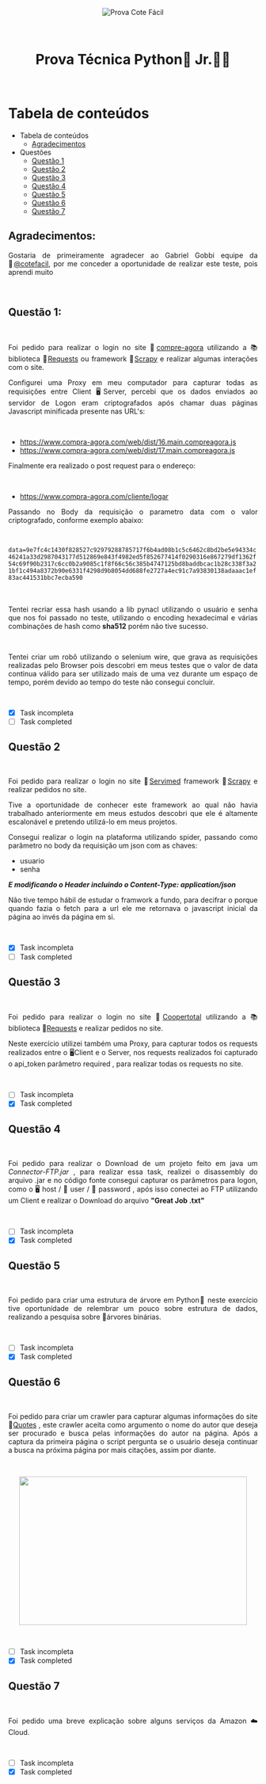 
<p align="center">
<img src="https://sistemas.cotefacil.com/CTFLLogan-webapp/images/logo_semsite.png" alt="Prova Cote Fácil">
</p>
<br>

<h1 align="center">Prova Técnica Python🐍 Jr.👶🏻</h1><br>

Tabela de conteúdos
=================
<!--ts-->
* Tabela de conteúdos
  * [Agradecimentos](#agradecimentos)
* Questões
  * [Questão 1](#questão-1)
  * [Questão 2](#questão-2)
  * [Questão 3](#questão-3)
  * [Questão 4](#questão-4)
  * [Questão 5](#questão-5)
  * [Questão 6](#questão-6)
  * [Questão 7](#questão-7)
<!--te-->

## Agradecimentos:
<p align="justify">Gostaria de primeiramente agradecer ao Gabriel Gobbi equipe da  🔗<a href="https://sistemas.cotefacil.com/CTFLLogan-webapp/login.jsf">@cotefacil</a>, por me conceder a oportunidade de realizar este teste, pois aprendi muito</p><br>

## Questão 1:
<br>
<p align="justify">Foi pedido para realizar o login no site 🔗<a href="https://www.compra-agora.com.br">compre-agora</a> utilizando a 📚biblioteca 🔗<a href="https://github.com/psf/requests">Requests</a> ou framework 🔗<a href="https://github.com/scrapy/scrapy">Scrapy</a> e realizar algumas interações com o site.</p>

<p align="justify">Configurei uma Proxy em meu computador para capturar todas as requisições entre Client 🖥️Server, percebi que os dados enviados ao servidor de Logon eram criptografados após chamar duas páginas Javascript minificada presente nas URL's:</p><br>

 * https://www.compra-agora.com/web/dist/16.main.compreagora.js
 * https://www.compra-agora.com/web/dist/17.main.compreagora.js

<p align="justify">Finalmente era realizado o post request para o endereço:</p><br>

* https://www.compra-agora.com/cliente/logar

<p align="justify">Passando no Body da requisição o parametro data com o valor criptografado, conforme exemplo abaixo:</p><br>

<code>
data=9e7fc4c1430f828527c92979288785717f6b4ad08b1c5c6462c8bd2be5e94334c46241a33d2987043177d512869e843f4982ed5f852677414f0290316e867279df1362f54c69f90b2317c6cc0b2a9085c1f8f66c56c385b4747125bd8baddbcac1b28c338f3a21bf1c494a8372b90e6331f4298d9b8054dd688fe2727a4ec91c7a93830138adaaac1ef83ac441531bbc7ecba590
</code>
<br>
<br>
<p align="justify">Tentei recriar essa hash usando a lib pynacl utilizando o usuário e senha que nos foi passado no teste, utilizando o encoding hexadecimal e várias combinações de hash como <b>sha512</b> porém não tive sucesso.</p><br>

<p align="justify">Tentei criar um robô utilizando o selenium wire, que grava as requisições realizadas pelo Browser pois descobri em meus testes que o valor de data continua válido para ser utilizado mais de uma vez durante um espaço de tempo, porém devido ao tempo do teste não consegui concluir.</p><br>

 - [x] Task incompleta
 - [ ] Task completed

## Questão 2
<br>
<p align="justify">Foi pedido para realizar o login no site 🔗<a href="https://pedidoeletronico.servimed.com.br/">Servimed</a> framework 🔗<a href="https://github.com/scrapy/scrapy">Scrapy</a> e realizar pedidos no site.</p>

<p align="justify">Tive a oportunidade de conhecer este framework ao qual não havia trabalhado anteriormente em meus estudos descobri que ele é altamente escalonável e pretendo utilizá-lo em meus projetos.</p>

<p align="justify">Consegui realizar o login na plataforma utilizando spider, passando como parâmetro no body da requisição um json com as chaves:</p>

* usuario
* senha

***E modificando o Header incluindo o Content-Type: application/json***

<p align="justify">Não tive tempo hábil de estudar o framwork a fundo, para decifrar o porque quando fazia o fetch para a url ele me retornava o javascript inicial da página ao invés da página em si.</p><br>

- [x] Task incompleta
- [ ] Task completed

## Questão 3
<br>
<p align="justify">Foi pedido para realizar o login no site 🔗<a href="http://coopertotal.nc7i.com/">Coopertotal</a> utilizando a 📚biblioteca 🔗<a href="https://github.com/psf/requests">Requests</a> e realizar pedidos no site.</p>

<p align="justify">Neste exercício utilizei também uma Proxy, para capturar todos os requests realizados entre o 🖥️Client e o Server, nos requests realizados foi capturado o api_token parâmetro required , para realizar todas os requests no site.</p><br>

 - [ ] Task incompleta
 - [x] Task completed

## Questão 4
<br>
<p align="justify">Foi pedido para realizar o Download de um projeto feito em java um <i>Connector-FTP.jar</i> , para realizar essa task, realizei o disassembly do arquivo .jar e no código fonte consegui capturar os parâmetros para logon, como o 🖥️ host / 🤵 user / 🔑 password , após isso conectei ao FTP utilizando um Client e realizar o Download do arquivo <b>"Great Job .txt"</b></p><br>

 - [ ] Task incompleta
 - [x] Task completed

## Questão 5
<br>
<p align="justify">Foi pedido para criar uma estrutura de árvore em Python🐍 neste exercício tive oportunidade de relembrar um pouco sobre estrutura de dados, realizando a pesquisa sobre 🌳árvores binárias.</p><br>

 - [ ] Task incompleta
 - [x] Task completed

## Questão 6
<br>
<p align="justify">Foi pedido para criar um crawler para capturar algumas informações do site 🔗<a href="http://quotes.toscrape.com">Quotes</a> , este crawler aceita como argumento o nome do autor que deseja ser procurado e busca pelas informações do autor na página. Após a captura da primeira página o script pergunta se o usuário deseja continuar a busca na próxima página por mais citações, assim por diante.</p><br>

<p align="center">
<img width="460" height="300" src="https://media.giphy.com/media/ZOjUa4QAhQfi5N56mT/giphy.gif">
</p><br>

 - [ ] Task incompleta
 - [x] Task completed

## Questão 7
<br>
<p align="justify">Foi pedido uma breve explicação sobre alguns serviços da Amazon ☁️Cloud.</p><br>

- [ ] Task incompleta
- [x] Task completed